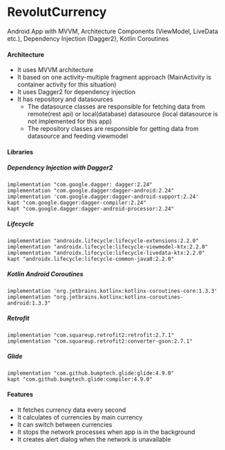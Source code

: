 # RevolutCurrency
Android App with MVVM, Architecture Components (ViewModel, LiveData etc.), Dependency Injection (Dagger2), Kotlin Coroutines

#### Architecture
* It uses MVVM architecture
* It based on one activity-multiple fragment approach (MainActivity is container activity for this situation)
* It uses Dagger2 for dependency injection
* It has repository and datasources
  * The datasource classes are responsible for fetching data from remote(rest api) or local(database) datasource (local datasource is not implemented for this app)
  * The repository classes are responsible for getting data from datasource and feeding viewmodel

#### Libraries

##### Dependency Injection with Dagger2
    implementation "com.google.dagger: dagger:2.24"
    implementation "com.google.dagger:dagger-android:2.24"
    implementation 'com.google.dagger:dagger-android-support:2.24'
    kapt "com.google.dagger:dagger-compiler:2.24"
    kapt "com.google.dagger:dagger-android-processor:2.24"

##### Lifecycle
    implementation "androidx.lifecycle:lifecycle-extensions:2.2.0"
    implementation "androidx.lifecycle:lifecycle-viewmodel-ktx:2.2.0"
    implementation "androidx.lifecycle:lifecycle-livedata-ktx:2.2.0"
    kapt "androidx.lifecycle:lifecycle-common-java8:2.2.0"

##### Kotlin Android Coroutines
    implementation 'org.jetbrains.kotlinx:kotlinx-coroutines-core:1.3.3'
    implementation "org.jetbrains.kotlinx:kotlinx-coroutines-android:1.3.3"
    
##### Retrofit
    implementation "com.squareup.retrofit2:retrofit:2.7.1"
    implementation "com.squareup.retrofit2:converter-gson:2.7.1"

##### Glide
    implementation "com.github.bumptech.glide:glide:4.9.0"
    kapt "com.github.bumptech.glide:compiler:4.9.0"
    
#### Features
* It fetches currency data every second
* It calculates of currencies by main currency 
* It can switch between currencies
* It stops the network processes when app is in the background
* It creates alert dialog when the network is unavailable


